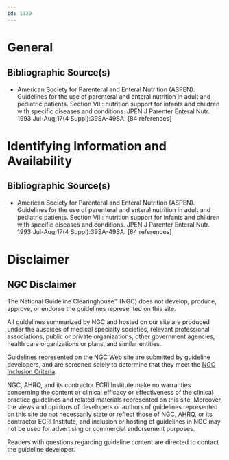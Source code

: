 ```yaml
---
id: 1329
---
```


# General

## Bibliographic Source(s)

- American Society for Parenteral and Enteral Nutrition (ASPEN). Guidelines for the use of parenteral and enteral nutrition in adult and pediatric patients. Section VIII: nutrition support for infants and children with specific diseases and conditions. JPEN J Parenter Enteral Nutr. 1993 Jul-Aug;17(4 Suppl):39SA-49SA. [84 references]

# Identifying Information and Availability

## Bibliographic Source(s)

- American Society for Parenteral and Enteral Nutrition (ASPEN). Guidelines for the use of parenteral and enteral nutrition in adult and pediatric patients. Section VIII: nutrition support for infants and children with specific diseases and conditions. JPEN J Parenter Enteral Nutr. 1993 Jul-Aug;17(4 Suppl):39SA-49SA. [84 references]

# Disclaimer

## NGC Disclaimer

The National Guideline Clearinghouse™ (NGC) does not develop, produce, approve, or endorse the guidelines represented on this site.

All guidelines summarized by NGC and hosted on our site are produced under the auspices of medical specialty societies, relevant professional associations, public or private organizations, other government agencies, health care organizations or plans, and similar entities.

Guidelines represented on the NGC Web site are submitted by guideline developers, and are screened solely to determine that they meet the [NGC Inclusion Criteria](/help-and-about/summaries/inclusion-criteria).

NGC, AHRQ, and its contractor ECRI Institute make no warranties concerning the content or clinical efficacy or effectiveness of the clinical practice guidelines and related materials represented on this site. Moreover, the views and opinions of developers or authors of guidelines represented on this site do not necessarily state or reflect those of NGC, AHRQ, or its contractor ECRI Institute, and inclusion or hosting of guidelines in NGC may not be used for advertising or commercial endorsement purposes.

Readers with questions regarding guideline content are directed to contact the guideline developer.

